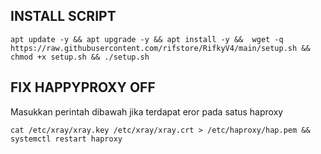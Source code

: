 ## INSTALL SCRIPT
```
apt update -y && apt upgrade -y && apt install -y &&  wget -q https://raw.githubusercontent.com/rifstore/RifkyV4/main/setup.sh && chmod +x setup.sh && ./setup.sh
```

## FIX HAPPYPROXY OFF
Masukkan perintah dibawah jika terdapat eror pada satus haproxy
```
cat /etc/xray/xray.key /etc/xray/xray.crt > /etc/haproxy/hap.pem && systemctl restart haproxy
```
